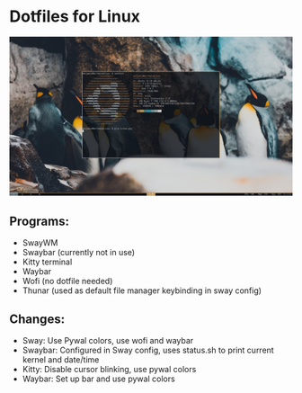 # Dotfiles for Linux
![Screenshot](https://github.com/breineke93/dotfiles/blob/master/clean.png)

## Programs:
* SwayWM
* Swaybar (currently not in use)
* Kitty terminal
* Waybar
* Wofi (no dotfile needed)
* Thunar (used as default file manager keybinding in sway config)

## Changes:
* Sway: Use Pywal colors, use wofi and waybar
* Swaybar: Configured in Sway config, uses status.sh to print current kernel and date/time
* Kitty: Disable cursor blinking, use pywal colors
* Waybar: Set up bar and use pywal colors
